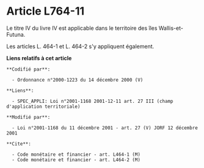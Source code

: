 # Article L764-11

Le titre IV du livre IV est applicable dans le territoire des îles Wallis-et-Futuna.

Les articles L. 464-1 et L. 464-2 s'y appliquent également.

**Liens relatifs à cet article**

	**Codifié par**:

	  - Ordonnance n°2000-1223 du 14 décembre 2000 (V)

	**Liens**:

	  - SPEC_APPLI: Loi n°2001-1168 2001-12-11 art. 27 III (champ d'application territoriale)

	**Modifié par**:

	  - Loi n°2001-1168 du 11 décembre 2001 - art. 27 (V) JORF 12 décembre 2001

	**Cite**:

	  - Code monétaire et financier - art. L464-1 (M)
	  - Code monétaire et financier - art. L464-2 (M)
